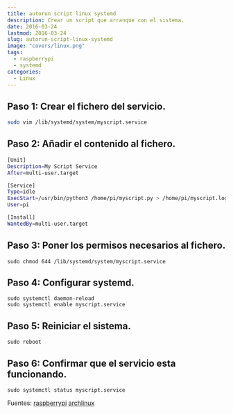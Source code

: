 ```yaml
---
title: autorun script linux systemd
description: Crear un script que arranque con el sistema.
date: 2016-03-24
lastmod: 2016-03-24
slug: autorun-script-linux-systemd
image: "covers/linux.png"
tags:
  - raspberrypi
  - systemd
categories:
  - Linux
---
```






## Paso 1: Crear el fichero del servicio.

```bash
sudo vim /lib/systemd/system/myscript.service
```


## Paso 2: Añadir el contenido al fichero.

```bash
[Unit]
Description=My Script Service
After=multi-user.target

[Service]
Type=idle
ExecStart=/usr/bin/python3 /home/pi/myscript.py > /home/pi/myscript.log 2>&1
User=pi

[Install]
WantedBy=multi-user.target
```

## Paso 3: Poner los permisos necesarios al fichero.

```
sudo chmod 644 /lib/systemd/system/myscript.service
```


## Paso 4: Configurar systemd.

```
sudo systemctl daemon-reload
sudo systemctl enable myscript.service
```

## Paso 5: Reiniciar el sistema.

```
sudo reboot
```


## Paso 6: Confirmar que el servicio esta funcionando.


```
sudo systemctl status myscript.service
```






Fuentes: [raspberrypi][0] [archlinux][1]




[0]: http://www.raspberrypi-spy.co.uk/2015/10/how-to-autorun-a-python-script-on-boot-using-systemd/
[1]: https://wiki.archlinux.org/index.php/Systemd_%28Espa%C3%B1ol%29
